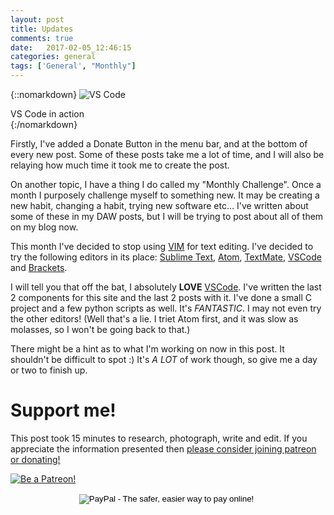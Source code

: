 ```yaml
---
layout: post
title: Updates 
comments: true
date:   2017-02-05_12:46:15 
categories: general
tags: ['General', "Monthly"]
---
```


{::nomarkdown}
  <img src="/assets/Random/VSCode.png" alt="VS Code">
  <div class="image-caption">VS Code in action</div>
{:/nomarkdown}

Firstly, I've added a Donate Button in the menu bar, and at the bottom of every new post. Some of these posts take me a lot of time, and I will also be relaying how much time it took me to create the post.

On another topic, I have a thing I do called my "Monthly Challenge". Once a month I purposely challenge myself to something new. It may be creating a new habit, changing a habit, trying new software etc... I've written about some of these in my DAW posts, but I will be trying to post about all of them on my blog now.

This month I've decided to stop using [VIM](http://www.vim.org) for text editing. I've decided to try the following editors in its place: [Sublime Text](https://www.sublimetext.com), [Atom](https://atom.io), [TextMate](https://macromates.com), [VSCode](https://code.visualstudio.com) and [Brackets](http://brackets.io).

I will tell you that off the bat, I absolutely __LOVE__ [VSCode](https://code.visualstudio.com). I've written the last 2 components for this site and the last 2 posts with it. I've done a small C project and a few python scripts as well. It's _FANTASTIC_. I may not even try the other editors! (Well that's a lie. I triet Atom first, and it was slow as molasses, so I won't be going back to that.)

There might be a hint as to what I'm working on now in this post. It shouldn't be difficult to spot :) It's _A LOT_ of work though, so give me a day or two to finish up.

# Support me!

This post took 15 minutes to research, photograph, write and edit. If you appreciate the information presented then <a href="/DonateNow/">please consider joining patreon or donating!</a>

<a href="https://www.patreon.com/bePatron?u=7465992"> <img class="patreon-button" src="/assets/Patreon.png" alt="Be a Patreon!"></a>

<form style="text-align: center;" action="https://www.paypal.com/cgi-bin/webscr" method="post" target="_top">
<input type="hidden" name="cmd" value="_s-xclick">
<input type="hidden" name="hosted_button_id" value="BR247JAZBTUJJ">
<input type="image" src="https://www.paypalobjects.com/en_US/i/btn/btn_donateCC_LG.gif" border="0" name="submit" alt="PayPal - The safer, easier way to pay online!">
<img alt="" border="0" src="https://www.paypalobjects.com/en_US/i/scr/pixel.gif" width="1" height="1">
</form>


